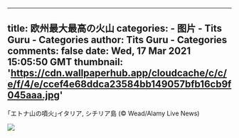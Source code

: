 
---
title: 欧州最大最高の火山
categories: 
    - 图片
    - Tits Guru - Categories
author: Tits Guru - Categories
comments: false
date: Wed, 17 Mar 2021 15:05:50 GMT
thumbnail: 'https://cdn.wallpaperhub.app/cloudcache/c/c/e/f/4/e/ccef4e68ddca23584bb149057bfb16cb9f045aaa.jpg'
---

<div>   
<p>｢エトナ山の噴火｣イタリア, シチリア島 (© Wead/Alamy Live News)</p><img src="https://cdn.wallpaperhub.app/cloudcache/c/c/e/f/4/e/ccef4e68ddca23584bb149057bfb16cb9f045aaa.jpg" referrerpolicy="no-referrer">  
</div>
            